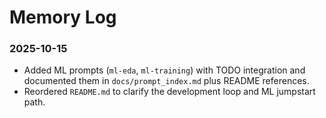# Memory Log

### 2025-10-15
- Added ML prompts (`ml-eda`, `ml-training`) with TODO integration and documented them in `docs/prompt_index.md` plus README references.
- Reordered `README.md` to clarify the development loop and ML jumpstart path.
